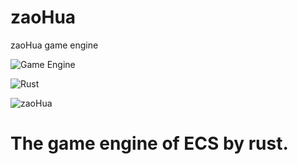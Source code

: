 # zaoHua
zaoHua game engine

![Game Engine](https://i1.wp.com/www.affinityvr.com/wp-content/uploads/2019/11/1_LneOPz9iclWycr9N0OnZ-Q.png)

![Rust](https://www.bleepstatic.com/content/hl-images/2017/02/05/Rust.jpg)

![zaoHua](/home/xiaoli/图片/截图/微信图片_20230507170653.jpg)

# The game engine of ECS by rust.

